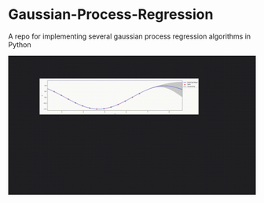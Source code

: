 # Gaussian-Process-Regression

A repo for implementing several gaussian process regression algorithms in Python

![alt text](https://github.com/abdelhakim96/Gaussian-Process-Regression/blob/main/figs/gpr_gif.gif "GPR")
